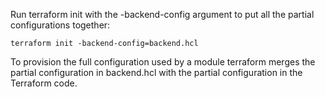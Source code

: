 Run terraform init with the -backend-config argument to put all the partial configurations together:

    terraform init -backend-config=backend.hcl

To provision the full configuration used by a module terraform merges the partial configuration in backend.hcl with the partial configuration in the Terraform code.